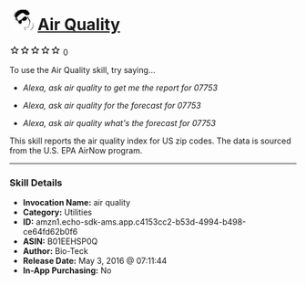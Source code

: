 # &nbsp;<img src="skill_icon" alt="Air Quality icon" width="36"> [Air Quality](http://alexa.amazon.com/#skills/amzn1.echo-sdk-ams.app.c4153cc2-b53d-4994-b498-ce64fd62b0f6)
![0 stars](../../images/ic_star_border_black_18dp_1x.png)![0 stars](../../images/ic_star_border_black_18dp_1x.png)![0 stars](../../images/ic_star_border_black_18dp_1x.png)![0 stars](../../images/ic_star_border_black_18dp_1x.png)![0 stars](../../images/ic_star_border_black_18dp_1x.png) 0

To use the Air Quality skill, try saying...

* *Alexa, ask air quality to get me the report for 07753*

* *Alexa, ask air quality for the forecast for 07753*

* *Alexa, ask air quality what's the forecast for 07753*

This skill reports the air quality index for US zip codes.  The data is sourced from the U.S. EPA AirNow program.

***

### Skill Details

* **Invocation Name:** air quality
* **Category:** Utilities
* **ID:** amzn1.echo-sdk-ams.app.c4153cc2-b53d-4994-b498-ce64fd62b0f6
* **ASIN:** B01EEHSP0Q
* **Author:** Bio-Teck
* **Release Date:** May 3, 2016 @ 07:11:44
* **In-App Purchasing:** No
